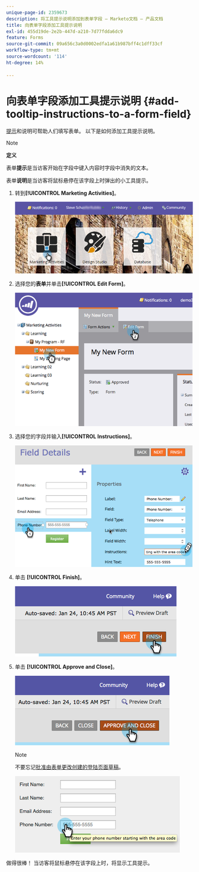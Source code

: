 ```yaml
---
unique-page-id: 2359673
description: 将工具提示说明添加到表单字段 — Marketo文档 — 产品文档
title: 向表单字段添加工具提示说明
exl-id: 455d19de-2e2b-447d-a210-7d77fdda6dc9
feature: Forms
source-git-commit: 09a656c3a0d0002edfa1a61b987bff4c1dff33cf
workflow-type: tm+mt
source-wordcount: '114'
ht-degree: 14%

---
```


# 向表单字段添加工具提示说明 {#add-tooltip-instructions-to-a-form-field}

[提示](/help/marketo/product-docs/demand-generation/forms/form-fields/add-hint-text-to-a-form-field.md)和说明可帮助人们填写表单。 以下是如何添加工具提示说明。

>[!NOTE]
>
>**定义**
>
>表单&#x200B;**提示**&#x200B;是当访客开始在字段中键入内容时字段中消失的文本。
>
>表单&#x200B;**说明**&#x200B;是当访客将鼠标悬停在该字段上时弹出的小工具提示。

1. 转到&#x200B;**[!UICONTROL Marketing Activities]**。

   ![](assets/login-marketing-activities-6.png)

1. 选择您的&#x200B;**表单**&#x200B;并单击&#x200B;**[!UICONTROL Edit Form]**。

   ![](assets/image2014-9-15-14-3a15-3a42.png)

1. 选择您的字段并输入&#x200B;**[!UICONTROL Instructions]**。

   ![](assets/image2014-9-15-14-3a15-3a49.png)

1. 单击 **[!UICONTROL Finish]**。

   ![](assets/image2014-9-15-14-3a15-3a57.png)

1. 单击 **[!UICONTROL Approve and Close]**。

   ![](assets/image2014-9-15-14-3a16-3a3.png)

   >[!NOTE]
   >
   >不要忘记[批准由表单更改创建的登陆页面草稿](/help/marketo/product-docs/demand-generation/landing-pages/understanding-landing-pages/approve-unapprove-or-delete-a-landing-page.md)。

   ![](assets/image2014-9-15-14-3a16-3a56.png)

做得很棒！ 当访客将鼠标悬停在该字段上时，将显示工具提示。
